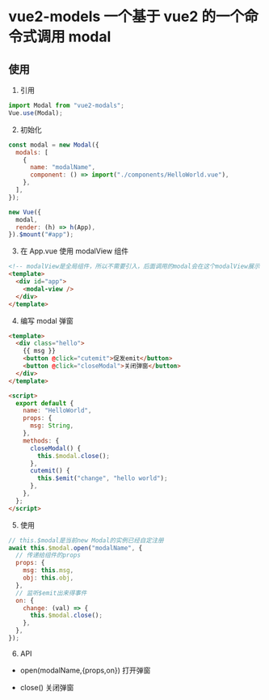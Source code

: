 # vue2-models 一个基于 vue2 的一个命令式调用 modal

## 使用

1. 引用

```javascript
import Modal from "vue2-modals";
Vue.use(Modal);
```

2. 初始化

```javascript
const modal = new Modal({
  modals: [
    {
      name: "modalName",
      component: () => import("./components/HelloWorld.vue"),
    },
  ],
});

new Vue({
  modal,
  render: (h) => h(App),
}).$mount("#app");
```

3. 在 App.vue 使用 modalView 组件

```html
<!-- modalView是全局组件，所以不需要引入，后面调用的modal会在这个modalView展示 -->
<template>
  <div id="app">
    <modal-view />
  </div>
</template>
```

4. 编写 modal 弹窗

```html
<template>
  <div class="hello">
    {{ msg }}
    <button @click="cutemit">促发emit</button>
    <button @click="closeModal">关闭弹窗</button>
  </div>
</template>

<script>
  export default {
    name: "HelloWorld",
    props: {
      msg: String,
    },
    methods: {
      closeModal() {
        this.$modal.close();
      },
      cutemit() {
        this.$emit("change", "hello world");
      },
    },
  };
</script>
```

5. 使用

```javascript
// this.$modal是当前new Modal的实例已经自定注册
await this.$modal.open("modalName", {
  // 传递给组件的props
  props: {
    msg: this.msg,
    obj: this.obj,
  },
  // 监听$emit出来得事件
  on: {
    change: (val) => {
      this.$modal.close();
    },
  },
});
```

6. API

- open(modalName,{props,on}) 打开弹窗

* close() 关闭弹窗
